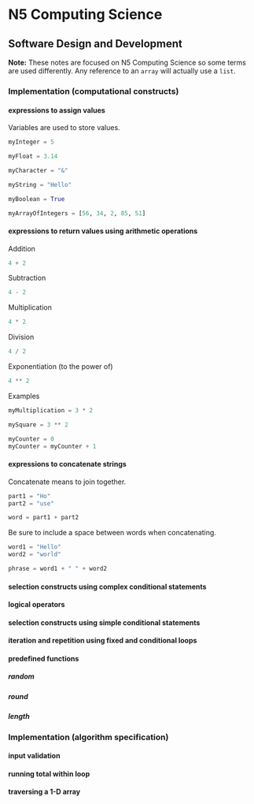 # N5 Computing Science

## Software Design and Development

**Note:** These notes are focused on N5 Computing Science so some terms are used differently.  Any reference to an `array` will actually use a `list`.

### Implementation (computational constructs)

#### expressions to assign values

Variables are used to store values.

``` python
myInteger = 5
```

``` python
myFloat = 3.14
```

``` python
myCharacter = "&"
```

``` python
myString = "Hello"
```

``` python
myBoolean = True
```

``` python
myArrayOfIntegers = [56, 34, 2, 85, 51]
```




#### expressions to return values using arithmetic operations

Addition
``` python
4 + 2
```

Subtraction
``` python
4 - 2
```

Multiplication
``` python
4 * 2
```

Division
``` python
4 / 2
```

Exponentiation (to the power of)
``` python
4 ** 2
```

Examples
``` python
myMultiplication = 3 * 2

mySquare = 3 ** 2

myCounter = 0
myCounter = myCounter + 1
```

#### expressions to concatenate strings

Concatenate means to join together.

``` python
part1 = "Ho"
part2 = "use"

word = part1 + part2
```
Be sure to include a space between words when concatenating.

``` python
word1 = "Hello"
word2 = "world"

phrase = word1 + " " + word2
```


#### selection constructs using complex conditional statements


#### logical operators


#### selection constructs using simple conditional statements

#### iteration and repetition using fixed and conditional loops


#### predefined functions

##### random


##### round


##### length


### Implementation (algorithm specification)

#### input validation



#### running total within loop



#### traversing a 1-D array
